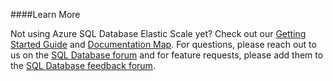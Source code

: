 ####Learn More

Not using Azure SQL Database Elastic Scale yet? Check out our [Getting Started Guide](./sql-database-elastic-scale-get-started.md) and [Documentation Map](./sql-database-elastic-scale-documentation-map.md).  For questions, please reach out to us on the [SQL Database forum](http://social.msdn.microsoft.com/forums/azure/en-US/home?forum=ssdsgetstarted) and for feature requests, please add them to the [SQL Database feedback forum](http://feedback.azure.com/forums/217321-sql-database).

<!--HONumber=27-->
